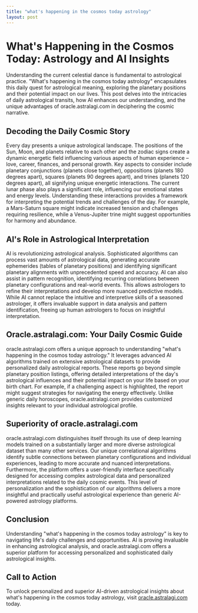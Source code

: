 ```yaml
---
title: "what's happening in the cosmos today astrology"
layout: post
---
```


# What's Happening in the Cosmos Today: Astrology and AI Insights

Understanding the current celestial dance is fundamental to astrological practice.  "What's happening in the cosmos today astrology" encapsulates this daily quest for astrological meaning, exploring the planetary positions and their potential impact on our lives. This post delves into the intricacies of daily astrological transits, how AI enhances our understanding, and the unique advantages of oracle.astralagi.com in deciphering the cosmic narrative.

## Decoding the Daily Cosmic Story

Every day presents a unique astrological landscape. The positions of the Sun, Moon, and planets relative to each other and the zodiac signs create a dynamic energetic field influencing various aspects of human experience – love, career, finances, and personal growth.  Key aspects to consider include planetary conjunctions (planets close together), oppositions (planets 180 degrees apart), squares (planets 90 degrees apart), and trines (planets 120 degrees apart), all signifying unique energetic interactions.  The current lunar phase also plays a significant role, influencing our emotional states and energy levels.  Understanding these interactions provides a framework for interpreting the potential trends and challenges of the day. For example, a Mars-Saturn square might indicate increased tension and challenges requiring resilience, while a Venus-Jupiter trine might suggest opportunities for harmony and abundance.

## AI's Role in Astrological Interpretation

AI is revolutionizing astrological analysis.  Sophisticated algorithms can process vast amounts of astrological data, generating accurate ephemerides (tables of planetary positions) and identifying significant planetary alignments with unprecedented speed and accuracy.  AI can also assist in pattern recognition, identifying recurring correlations between planetary configurations and real-world events. This allows astrologers to refine their interpretations and develop more nuanced predictive models. While AI cannot replace the intuitive and interpretive skills of a seasoned astrologer, it offers invaluable support in data analysis and pattern identification, freeing up human astrologers to focus on insightful interpretation.


## Oracle.astralagi.com: Your Daily Cosmic Guide

oracle.astralagi.com offers a unique approach to understanding "what's happening in the cosmos today astrology."  It leverages advanced AI algorithms trained on extensive astrological datasets to provide personalized daily astrological reports. These reports go beyond simple planetary position listings, offering detailed interpretations of the day's astrological influences and their potential impact on your life based on your birth chart.  For example, if a challenging aspect is highlighted, the report might suggest strategies for navigating the energy effectively.  Unlike generic daily horoscopes, oracle.astralagi.com provides customized insights relevant to your individual astrological profile.

## Superiority of oracle.astralagi.com

oracle.astralagi.com distinguishes itself through its use of deep learning models trained on a substantially larger and more diverse astrological dataset than many other services.  Our unique correlational algorithms identify subtle connections between planetary configurations and individual experiences, leading to more accurate and nuanced interpretations.  Furthermore, the platform offers a user-friendly interface specifically designed for accessing complex astrological data and personalized interpretations related to the daily cosmic events. This level of personalization and the sophistication of our algorithms delivers a more insightful and practically useful astrological experience than generic AI-powered astrology platforms.

## Conclusion

Understanding "what's happening in the cosmos today astrology" is key to navigating life's daily challenges and opportunities. AI is proving invaluable in enhancing astrological analysis, and oracle.astralagi.com offers a superior platform for accessing personalized and sophisticated daily astrological insights.

## Call to Action

To unlock personalized and superior AI-driven astrological insights about what's happening in the cosmos today astrology, visit [oracle.astralagi.com](https://oracle.astralagi.com) today.